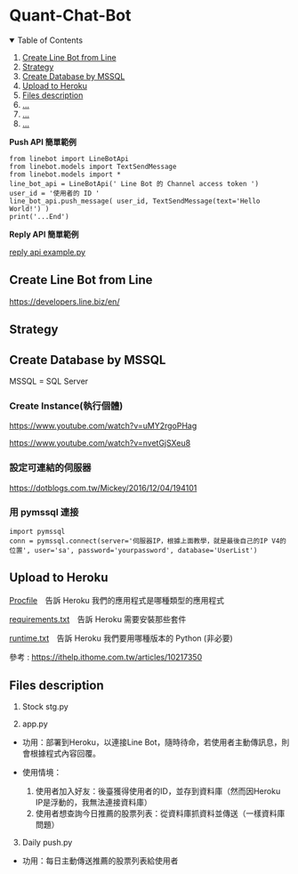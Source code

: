 # Quant-Chat-Bot

<details open="open">
  <summary>Table of Contents</summary>
  <ol>
    <li><a href="#Create-Line-Bot-from-Line">Create Line Bot from Line</a></li>
    <li><a href="#Strategy">Strategy</a></li>
    <li><a href="#Create-Database-by-MSSQL">Create Database by MSSQL</a></li>
    <li><a href="#Upload-to-Heroku">Upload to Heroku</a></li>
    <li><a href="#Files-description">Files description</a></li>
    <li><a href="#...">...</a></li>
    <li><a href="#...">...</a></li>
    <li><a href="#...">...</a></li>
  </ol>
</details>

**Push API 簡單範例**

 ```
from linebot import LineBotApi
from linebot.models import TextSendMessage
from linebot.models import *
line_bot_api = LineBotApi(' Line Bot 的 Channel access token ')
user_id = '使用者的 ID '
line_bot_api.push_message( user_id, TextSendMessage(text='Hello World!') )
print('...End')
 ```
 
**Reply API 簡單範例**

[reply api example.py](https://github.com/TanukiFin/Quant-Chat-Bot/blob/main/reply%20api%20example.py)


<!-- Create Line Bot from Line -->
## Create Line Bot from Line

https://developers.line.biz/en/

<!-- Strategy -->
## Strategy



<!-- Create Database by MSSQL -->
## Create Database by MSSQL
MSSQL = SQL Server

### Create Instance(執行個體)




https://www.youtube.com/watch?v=uMY2rgoPHag

https://www.youtube.com/watch?v=nvetGjSXeu8

### 設定可連結的伺服器

https://dotblogs.com.tw/Mickey/2016/12/04/194101

### 用 pymssql 連接

 ```
 import pymssql  
 conn = pymssql.connect(server='伺服器IP，根據上面教學，就是最後自己的IP V4的位置', user='sa', password='yourpassword', database='UserList')
 ```

<!-- Upload to Heroku -->
## Upload to Heroku

[Procfile]()　告訴 Heroku 我們的應用程式是哪種類型的應用程式

[requirements.txt]()　告訴 Heroku 需要安裝那些套件

[runtime.txt]()　告訴 Heroku 我們要用哪種版本的 Python (非必要)

參考 : https://ithelp.ithome.com.tw/articles/10217350


<!-- Files description -->
## Files description

1. Stock stg.py

3. app.py 

  * 功用：部署到Heroku，以連接Line Bot，隨時待命，若使用者主動傳訊息，則會根據程式內容回覆。
  
  * 使用情境：
   
    1. 使用者加入好友：後臺獲得使用者的ID，並存到資料庫（然而因Heroku IP是浮動的，我無法連接資料庫）
    2. 使用者想查詢今日推薦的股票列表：從資料庫抓資料並傳送（一樣資料庫問題）



3. Daily push.py
  * 功用：每日主動傳送推薦的股票列表給使用者
